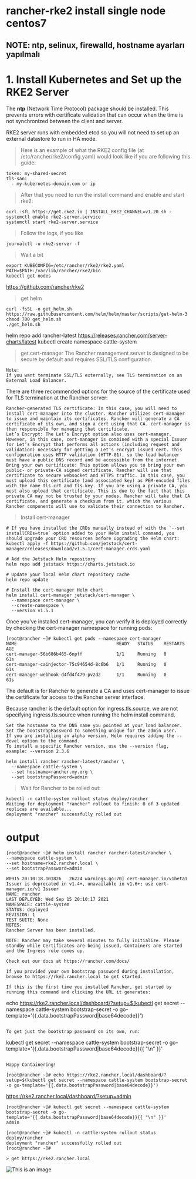 # rancher-rke2 install single node centos7

NOTE: ntp, selinux, firewalld, hostname ayarları yapılmalı
---
# 1. Install Kubernetes and Set up the RKE2 Server

The **ntp** (Network Time Protocol) package should be installed. This prevents errors with certificate validation that can occur when the time is not synchronized between the client and server.

RKE2 server runs with embedded etcd so you will not need to set up an external datastore to run in HA mode.

> Here is an example of what the RKE2 config file (at /etc/rancher/rke2/config.yaml) would look like if you are following this guide:

```
token: my-shared-secret
tls-san:
  - my-kubernetes-domain.com or ip 

```
> After that you need to run the install command and enable and start rke2:

```
curl -sfL https://get.rke2.io | INSTALL_RKE2_CHANNEL=v1.20 sh -
systemctl enable rke2-server.service
systemctl start rke2-server.service

```
> Follow the logs, if you like

```
journalctl -u rke2-server -f
```

> Wait a bit
```
export KUBECONFIG=/etc/rancher/rke2/rke2.yaml PATH=$PATH:/var/lib/rancher/rke2/bin
kubectl get nodes
```
https://github.com/rancher/rke2

> get helm
```
curl -fsSL -o get_helm.sh https://raw.githubusercontent.com/helm/helm/master/scripts/get-helm-3
chmod 700 get_helm.sh
./get_helm.sh
```
helm repo add rancher-latest https://releases.rancher.com/server-charts/latest
kubectl create namespace cattle-system

> get cert-manager
The Rancher management server is designed to be secure by default and requires SSL/TLS configuration.

    Note:
    If you want terminate SSL/TLS externally, see TLS termination on an External Load Balancer.

There are three recommended options for the source of the certificate used for TLS termination at the Rancher server:

    Rancher-generated TLS certificate: In this case, you will need to install cert-manager into the cluster. Rancher utilizes cert-manager to issue and maintain its certificates. Rancher will generate a CA certificate of its own, and sign a cert using that CA. cert-manager is then responsible for managing that certificate.
    Let’s Encrypt: The Let’s Encrypt option also uses cert-manager. However, in this case, cert-manager is combined with a special Issuer for Let’s Encrypt that performs all actions (including request and validation) necessary for getting a Let’s Encrypt issued cert. This configuration uses HTTP validation (HTTP-01), so the load balancer must have a public DNS record and be accessible from the internet.
    Bring your own certificate: This option allows you to bring your own public- or private-CA signed certificate. Rancher will use that certificate to secure websocket and HTTPS traffic. In this case, you must upload this certificate (and associated key) as PEM-encoded files with the name tls.crt and tls.key. If you are using a private CA, you must also upload that certificate. This is due to the fact that this private CA may not be trusted by your nodes. Rancher will take that CA certificate, and generate a checksum from it, which the various Rancher components will use to validate their connection to Rancher.

> Install cert-manager
```
# If you have installed the CRDs manually instead of with the `--set installCRDs=true` option added to your Helm install command, you should upgrade your CRD resources before upgrading the Helm chart:
kubectl apply -f https://github.com/jetstack/cert-manager/releases/download/v1.5.1/cert-manager.crds.yaml

# Add the Jetstack Helm repository
helm repo add jetstack https://charts.jetstack.io

# Update your local Helm chart repository cache
helm repo update

# Install the cert-manager Helm chart
helm install cert-manager jetstack/cert-manager \
  --namespace cert-manager \
  --create-namespace \
  --version v1.5.1
```
Once you’ve installed cert-manager, you can verify it is deployed correctly by checking the cert-manager namespace for running pods:
```
[root@rancher ~]# kubectl get pods --namespace cert-manager
NAME                                      READY   STATUS    RESTARTS   AGE
cert-manager-56b686b465-6npff             1/1     Running   0          61s
cert-manager-cainjector-75c94654d-8c6b6   1/1     Running   0          61s
cert-manager-webhook-d4fd4f479-pv2d2      1/1     Running   0          61s
```

The default is for Rancher to generate a CA and uses cert-manager to issue the certificate for access to the Rancher server interface.

Because rancher is the default option for ingress.tls.source, we are not specifying ingress.tls.source when running the helm install command.

    Set the hostname to the DNS name you pointed at your load balancer.
    Set the bootstrapPassword to something unique for the admin user.
    If you are installing an alpha version, Helm requires adding the --devel option to the command.
    To install a specific Rancher version, use the --version flag, example: --version 2.3.6
```
helm install rancher rancher-latest/rancher \
  --namespace cattle-system \
  --set hostname=rancher.my.org \
  --set bootstrapPassword=admin
```
> Wait for Rancher to be rolled out:
```
kubectl -n cattle-system rollout status deploy/rancher
Waiting for deployment "rancher" rollout to finish: 0 of 3 updated replicas are available...
deployment "rancher" successfully rolled out
```




# output
```
[root@rancher ~]# helm install rancher rancher-latest/rancher \
--namespace cattle-system \
--set hostname=rke2.rancher.local \
--set bootstrapPassword=admin
```
```
W0915 20:10:18.101826   26224 warnings.go:70] cert-manager.io/v1beta1 Issuer is deprecated in v1.4+, unavailable in v1.6+; use cert-manager.io/v1 Issuer
NAME: rancher
LAST DEPLOYED: Wed Sep 15 20:10:17 2021
NAMESPACE: cattle-system
STATUS: deployed
REVISION: 1
TEST SUITE: None
NOTES:
Rancher Server has been installed.

NOTE: Rancher may take several minutes to fully initialize. Please standby while Certificates are being issued, Containers are started and the Ingress rule comes up.

Check out our docs at https://rancher.com/docs/

If you provided your own bootstrap password during installation, browse to https://rke2.rancher.local to get started.

If this is the first time you installed Rancher, get started by running this command and clicking the URL it generates:

```
echo https://rke2.rancher.local/dashboard/?setup=$(kubectl get secret --namespace cattle-system bootstrap-secret -o go-template='{{.data.bootstrapPassword|base64decode}}')
```

To get just the bootstrap password on its own, run:

```
kubectl get secret --namespace cattle-system bootstrap-secret -o go-template='{{.data.bootstrapPassword|base64decode}}{{ "\n" }}'
```

Happy Containering!
```
```
[root@rancher ~]# echo https://rke2.rancher.local/dashboard/?setup=$(kubectl get secret --namespace cattle-system bootstrap-secret -o go-template='{{.data.bootstrapPassword|base64decode}}')
```
https://rke2.rancher.local/dashboard/?setup=admin
```
[root@rancher ~]# kubectl get secret --namespace cattle-system bootstrap-secret -o go-template='{{.data.bootstrapPassword|base64decode}}{{ "\n" }}'
admin
```
```
[root@rancher ~]# kubectl -n cattle-system rollout status deploy/rancher
deployment "rancher" successfully rolled out
[root@rancher ~]# 

> get https://rke2.rancher.local
```

![This is an image](http://mertyakan.com/wp-content/uploads/2021/09/Screenshot-from-2021-09-15-20-43-23.png)





























